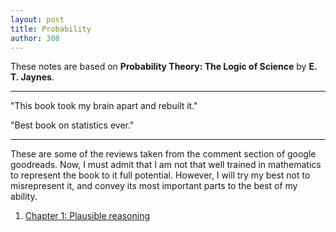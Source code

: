 ```yaml
---
layout: post
title: Probability
author: 308
---
```


These notes are based on **Probability Theory: The Logic of Science** by **E. T. Jaynes**.

---

"This book took my brain apart and rebuilt it."

"Best book on statistics ever."

---

These are some of the reviews taken from the comment section of google goodreads. Now, I must admit that I am not that well trained in mathematics to represent the book to it full potential. However, I will try my best not to misrepresent it, and convey its most important parts to the best of my ability.

<ol>

<li> <a href = "ch1.html"> Chapter 1: Plausible reasoning </a> </li>

</ol>